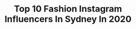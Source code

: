 ---
title: Top 10 Fashion Instagram Influencers In Sydney In 2020
description: >-
  Find top fashion Instagram influencers in Sydney in 2020. Most popular hashtags: #fashion #sydney #stayhome #sydneyblogger.
platform: Instagram
profiles:
  - username: "kyratavernier"
    fullname: >-
      KYRA-JADE
    location: "Australia"
    followers: 20625
    engagement: 270
    commentsToLikes: 0.061848
    avatar: "https://scontent-lhr8-1.cdninstagram.com/v/t51.2885-19/s320x320/69487334_957811454619336_9135077512227848192_n.jpg?_nc_ht=scontent-lhr8-1.cdninstagram.com&_nc_ohc=Q7y8gVzZvvcAX9mcRW7&oh=b061d5aaa442db2246028bbcc971c99e&oe=5EBB256F"
    verified: false
    hashtags: "#model, #10yearchallenge, #rap, #reefy"
  - username: "shane.emmerson"
    fullname: >-
      失恋した
    location: "Australia"
    followers: 82685
    engagement: 1607
    commentsToLikes: 0.018313
    avatar: "https://scontent-lht6-1.cdninstagram.com/v/t51.2885-19/s320x320/91437765_3252056378161090_291484488188297216_n.jpg?_nc_ht=scontent-lht6-1.cdninstagram.com&_nc_ohc=RgUNw_jObzYAX8Rd8qu&oh=a0f23fd318df72804524e3af70bde139&oe=5EB8F58D"
    verified: false
    hashtags: "#sydney, #trending, #streetclothing, #streetstyleguys"
  - username: "chloe.a.reid"
    fullname: >-
      C H L O E
    location: "Australia"
    followers: 5983
    engagement: 630
    commentsToLikes: 0.157475
    avatar: "https://scontent-lhr8-1.cdninstagram.com/v/t51.2885-19/s320x320/56611756_2227807447480706_1618106289995382784_n.jpg?_nc_ht=scontent-lhr8-1.cdninstagram.com&_nc_ohc=nGoP0eKSJI0AX_tZKCp&oh=3cbbbbb223d13f79ec9a47987e090172&oe=5EBBDC48"
    verified: false
    hashtags: "#vintagesydney, #palmbeachlighthouse, #vaucluse, #instabookshop"
  - username: "ali.baxter"
    fullname: >-
      ALI BAXTER
    location: "Australia"
    followers: 154431
    engagement: 186
    commentsToLikes: 0.060864
    avatar: "https://scontent-lhr8-1.cdninstagram.com/v/t51.2885-19/s320x320/81437223_733821733692685_4218138225224450048_n.jpg?_nc_ht=scontent-lhr8-1.cdninstagram.com&_nc_ohc=zx6KG2eFu8wAX8jsCne&oh=7ada825c63ccd24ba84a82e99abe5545&oe=5EBC1BAA"
    verified: false
    hashtags: "#summerbaby, #dayslikethese, #goldcoasttrip, #activewear"
  - username: "nawalsari"
    fullname: >-
      NAWAL
    location: "Australia"
    followers: 133784
    engagement: 490
    commentsToLikes: 0.013970
    avatar: "https://scontent-lhr8-1.cdninstagram.com/v/t51.2885-19/s320x320/82690559_1577252429080427_7406763937670103040_n.jpg?_nc_ht=scontent-lhr8-1.cdninstagram.com&_nc_ohc=rTN5IyYQZQcAX8S1TK9&oh=ce436e705e4cfaf7d2f2ddcec6ebadeb&oe=5EBB16AE"
    verified: false
    hashtags: "#styletips, #kuwtk, #tiktoktrivia, #onlineclass"
  - username: "congcongh"
    fullname: >-
      子时当归
    location: "Australia"
    followers: 91276
    engagement: 463
    commentsToLikes: 0.009158
    avatar: "https://scontent-lhr8-1.cdninstagram.com/v/t51.2885-19/s320x320/14723059_329123690813132_1396965248627376128_a.jpg?_nc_ht=scontent-lhr8-1.cdninstagram.com&_nc_ohc=jW6K2AoDSCgAX-ZqD2b&oh=9b5c70e361c6be6b8d77c2f6aeb1c7c7&oe=5EBC2347"
    verified: false
    hashtags: "#quinoasalad, #coffeelovers, #yogurtbowl, #healthyliving"
  - username: "debbie_sugrue"
    fullname: >-
      Debbie Sugrue
    location: "Australia"
    followers: 67393
    engagement: 192
    commentsToLikes: 0.116281
    avatar: "https://scontent-lhr8-1.cdninstagram.com/v/t51.2885-19/s320x320/79286386_772022149930553_3393352063118213120_n.jpg?_nc_ht=scontent-lhr8-1.cdninstagram.com&_nc_ohc=glBFpnkIkzEAX-NKaqU&oh=360d7414a2a423caad8005698ef01dff&oe=5EB9A3BB"
    verified: false
    hashtags: "#prep, #youtube, #loungewear, #skin"
  - username: "tahliamcvie"
    fullname: >-
      Tahlia McVie
    location: "Australia"
    followers: 8004
    engagement: 875
    commentsToLikes: 0.121822
    avatar: "https://scontent-ams4-1.cdninstagram.com/v/t51.2885-19/s320x320/92320982_706357436570629_3370100591941386240_n.jpg?_nc_ht=scontent-ams4-1.cdninstagram.com&_nc_ohc=uVET8HEh4WcAX-1yrf6&oh=2c6189e43924bce575217841cf3829f4&oe=5EB93264"
    verified: false
    hashtags: "#oscarwylee, #glassons"
  - username: "nath_page"
    fullname: >-
      𝐍𝐀𝐓𝐇𝐀𝐍 𝐏𝐀𝐆𝐄
    location: "Australia"
    followers: 64637
    engagement: 293
    commentsToLikes: 0.070746
    avatar: "https://scontent-bos3-1.cdninstagram.com/v/t51.2885-19/s320x320/64242567_731580030591818_6692086791274496000_n.jpg?_nc_ht=scontent-bos3-1.cdninstagram.com&_nc_ohc=wG3I-yD7eucAX9Gpz8c&oh=85af7ff1fcc0bbdd4a6f9f22865231b9&oe=5E89C6E1"
    verified: false
    hashtags: ""
  - username: "daialarie"
    fullname: >-
      Daia Larie
    location: "Australia"
    followers: 24595
    engagement: 468
    commentsToLikes: 0.056426
    avatar: "https://scontent-lhr8-1.cdninstagram.com/v/t51.2885-19/s320x320/57303645_2116673068624331_6162604206571126784_n.jpg?_nc_ht=scontent-lhr8-1.cdninstagram.com&_nc_ohc=WeEbVaK0_NwAX9nitYo&oh=0e3be7b5d765bf33baba2a2fcab8b5d8&oe=5EB89B19"
    verified: false
    hashtags: "#wanderlust, #fruitstand, #siargao, #wonderful"
---